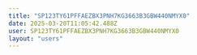 ```yaml
---
title: "SP123TY61PFFAEZBX3PNH7KG3663B3GBW440NMYX0"
date: 2025-03-20T11:05:42.488Z
user: SP123TY61PFFAEZBX3PNH7KG3663B3GBW440NMYX0
layout: "users"
---
```

    